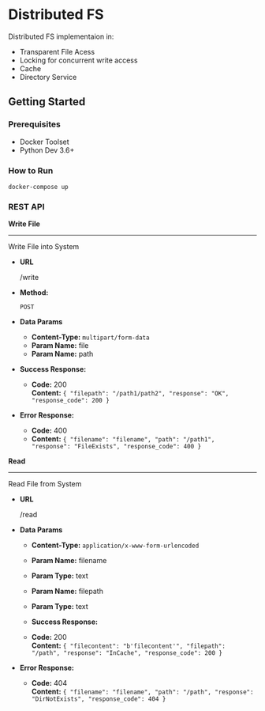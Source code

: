 # Distributed FS

Distributed FS implementaion in:
* Transparent File Acess
* Locking for concurrent write access
* Cache
* Directory Service

## Getting Started

### Prerequisites
 * Docker Toolset
 * Python Dev 3.6+

### How to Run

```
docker-compose up
```

### REST API


**Write File**

----
  Write File into System

* **URL**

  /write

* **Method:**

  `POST`
  

* **Data Params**

  * **Content-Type:** `multipart/form-data`
  * **Param Name:** file
  * **Param Name:** path

* **Success Response:**

  * **Code:** 200 <br />
    **Content:** `{
                    "filepath": "/path1/path2",
                    "response": "OK",
                    "response_code": 200
				}`
 
* **Error Response:**

  * **Code:** 400 <br />
  *  **Content:** `{
    "filename": "filename",
    "path": "/path1",
    "response": "FileExists",
    "response_code": 400
}`


**Read**

----
  Read File from System
  
  * **URL**

  	/read
    
* **Data Params**

  * **Content-Type:** `application/x-www-form-urlencoded`
  * **Param Name:** filename
  * **Param Type:** text
  * **Param Name:** filepath
  * **Param Type:** text


  * **Success Response:**

  * **Code:** 200 <br />
    **Content:** `{
    "filecontent": "b'filecontent'",
    "filepath": "/path",
    "response": "InCache",
    "response_code": 200
	}`
 
* **Error Response:**

  * **Code:** 404 <br />
    **Content:** `{
    "filename": "filename",
    "path": "/path",
    "response": "DirNotExists",
    "response_code": 404
}`

